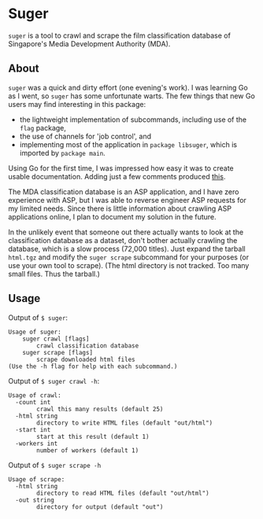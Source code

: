 # Suger

`suger` is a tool to crawl and scrape the film classification database of Singapore's Media Development Authority (MDA).

## About

`suger` was a quick and dirty effort (one evening's work). I was learning Go as I went, so `suger` has some unfortunate warts. The few things that new Go users may find interesting in this package:

 - the lightweight implementation of subcommands, including use of the `flag` package,
 - the use of channels for 'job control', and 
 - implementing most of the application in `package libsuger`, which is imported by `package main`.

Using Go for the first time, I was impressed how easy it was to create usable documentation. Adding just a few comments produced [this](https://godoc.org/github.com/colinhb/suger/libsuger).

The MDA classification database is an ASP application, and I have zero experience with ASP, but I was able to reverse engineer ASP requests for my limited needs. Since there is little information about crawling ASP applications online, I plan to document my solution in the future.

In the unlikely event that someone out there actually wants to look at the classification database as a dataset, don't bother actually crawling the database, which is a slow process (72,000 titles). Just expand the tarball `html.tgz` and modify the `suger scrape` subcommand for your purposes (or use your own tool to scrape). (The html directory is not tracked. Too many small files. Thus the tarball.)

## Usage

Output of `$ suger`:

```
Usage of suger:
    suger crawl [flags]
        crawl classification database
    suger scrape [flags]
        scrape downloaded html files
(Use the -h flag for help with each subcommand.)
```

Output of `$ suger crawl -h`:

```
Usage of crawl:
  -count int
        crawl this many results (default 25)
  -html string
        directory to write HTML files (default "out/html")
  -start int
        start at this result (default 1)
  -workers int
        number of workers (default 1)
```

Output of `$ suger scrape -h`

```
Usage of scrape:
  -html string
        directory to read HTML files (default "out/html")
  -out string
        directory for output (default "out")
```


